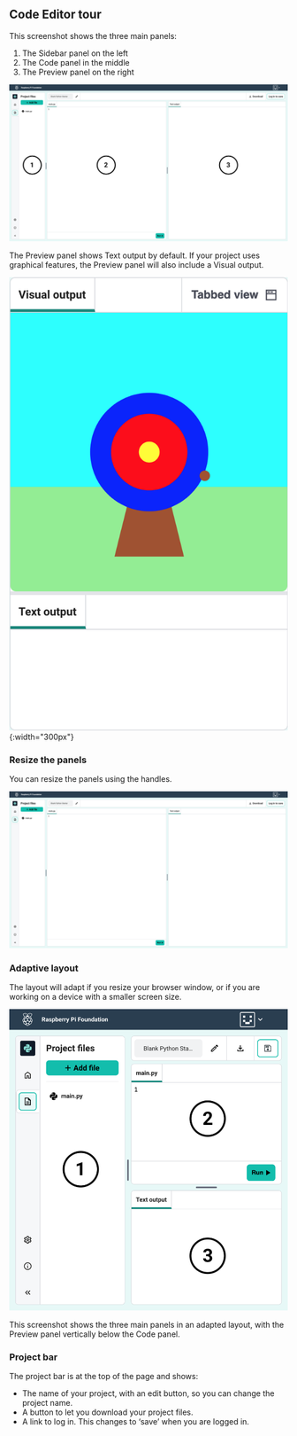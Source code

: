 ## Code Editor tour

This screenshot shows the three main panels:
1) The Sidebar panel on the left
2) The Code panel in the middle
3) The Preview panel on the right

![A labelled screenshot of the Raspberry Pi Code Editor.](images/panels-numbered-python.png)

The Preview panel shows Text output by default. If your project uses graphical features, the Preview panel will also include a Visual output.

![The Preview panel showing visual output of the Target practice project.](images/target-practice.png){:width="300px"}

### Resize the panels

You can resize the panels using the handles.

![A screenshot showing the panel resize handles.](images/resize-handles-python.png)

### Adaptive layout

The layout will adapt if you resize your browser window, or if you are working on a device with a smaller screen size.

![A screenshot showing the panels in an adapted layout.](images/panels-adapted-python.png)

This screenshot shows the three main panels in an adapted layout, with the Preview panel vertically below the Code panel.

### Project bar

The project bar is at the top of the page and shows:

+ The name of your project, with an edit button, so you can change the project name.
+ A button to let you download your project files.
+ A link to log in. This changes to ‘save’ when you are logged in.
